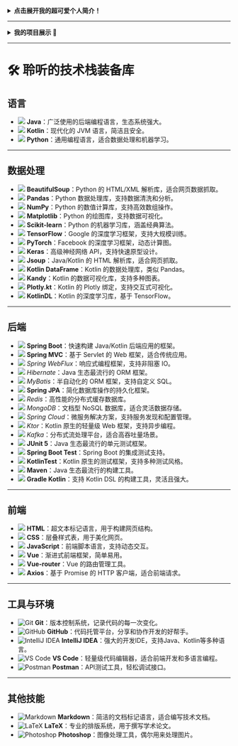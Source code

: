 <details>
  <summary><strong>点击展开我的超可爱个人简介！</strong></summary>
  
  <div style="text-align: center;">
    <img src="https://avatars.githubusercontent.com/u/131502697" alt="头像" style="border-radius: 50%; width: 150px; height: 150px; border: 5px solid #FFC0CB; margin-bottom: 20px;">
  </div>
  
  <p style="font-size: 18px; color: #6A0DAD; font-weight: bold; text-align: center;">
    🐾 Hi，我是聆听（lignting），一个热爱技术的小聆听！我用代码编织梦想，用键盘敲出未来。欢迎来到我的小天地，一起探索技术的奇妙世界吧！
  </p>
</details>

---

<details>
  <summary><strong>我的项目展示 🐾</strong></summary>

  <div style="display: flex; flex-wrap: wrap; justify-content: center; gap: 20px; margin-top: 20px;">
    <p>这里仅仅是占位瞎编的，实际上并没有这些项目喵</p>
    <div style="background-color: #F0F8FF; padding: 20px; border-radius: 10px; width: 300px; text-align: center;">
      <h3 style="color: #4863A0;">项目一：猫咪日记</h3>
      <p style="font-size: 14px; color: #333;">一个记录猫咪日常的Web应用，使用Spring Boot和Vue.js开发。</p>
    </div>
    <div style="background-color: #F0F8FF; padding: 20px; border-radius: 10px; width: 300px; text-align: center;">
      <h3 style="color: #4863A0;">项目二：数据可视化工具</h3>
      <p style="font-size: 14px; color: #333;">基于Python和Matplotlib的图表生成工具，帮助用户快速生成数据可视化图表。</p>
    </div>
    <div style="background-color: #F0F8FF; padding: 20px; border-radius: 10px; width: 300px; text-align: center;">
      <h3 style="color: #4863A0;">项目三：智能猫窝</h3>
      <p style="font-size: 14px; color: #333;">结合IoT技术的智能猫窝，使用Kotlin开发后端服务，支持远程监控和控制。</p>
    </div>
  </div>
</details>

---

# 🛠️ 聆听的技术栈装备库

## **语言**

- ![](https://img.shields.io/badge/Java-ED8B00?style=flat&logo=java&logoColor=white) **Java**：广泛使用的后端编程语言，生态系统强大。
- ![](https://img.shields.io/badge/Kotlin-7F52FF?style=flat&logo=kotlin&logoColor=white) **Kotlin**：现代化的 JVM 语言，简洁且安全。
- ![](https://img.shields.io/badge/Python-3776AB?style=flat&logo=python&logoColor=white) **Python**：通用编程语言，适合数据处理和机器学习。

---

## **数据处理**

- ![](https://img.shields.io/badge/BeautifulSoup-FF6F61?style=flat&logo=python&logoColor=white) **BeautifulSoup**：Python 的 HTML/XML 解析库，适合网页数据抓取。
- ![](https://img.shields.io/badge/Pandas-150458?style=flat&logo=pandas&logoColor=white) **Pandas**：Python 数据处理库，支持数据清洗和分析。
- ![](https://img.shields.io/badge/NumPy-013243?style=flat&logo=numpy&logoColor=white) **NumPy**：Python 的数值计算库，支持高效数组操作。
- ![](https://img.shields.io/badge/Matplotlib-11557C?style=flat&logo=matplotlib&logoColor=white) **Matplotlib**：Python 的绘图库，支持数据可视化。
- ![](https://img.shields.io/badge/Scikit_Learn-F7931E?style=flat&logo=scikitlearn&logoColor=white) **Scikit-learn**：Python 的机器学习库，涵盖经典算法。
- ![](https://img.shields.io/badge/TensorFlow-FF6F00?style=flat&logo=tensorflow&logoColor=white) **TensorFlow**：Google 的深度学习框架，支持大规模训练。
- ![](https://img.shields.io/badge/PyTorch-EE4C2C?style=flat&logo=pytorch&logoColor=white) **PyTorch**：Facebook 的深度学习框架，动态计算图。
- ![](https://img.shields.io/badge/Keras-D00000?style=flat&logo=keras&logoColor=white) **Keras**：高级神经网络 API，支持快速原型设计。
- ![](https://img.shields.io/badge/Jsoup-1E8CBE?style=flat&logo=java&logoColor=white) **Jsoup**：Java/Kotlin 的 HTML 解析库，适合网页抓取。
- ![](https://img.shields.io/badge/Kotlin_DataFrame-7F52FF?style=flat&logo=kotlin&logoColor=white) **Kotlin DataFrame**：Kotlin 的数据处理库，类似 Pandas。
- ![](https://img.shields.io/badge/Kandy-7F52FF?style=flat&logo=kotlin&logoColor=white) **Kandy**：Kotlin 的数据可视化库，支持多种图表。
- ![](https://img.shields.io/badge/Plotly.kt-3F4F75?style=flat&logo=plotly&logoColor=white) **Plotly.kt**：Kotlin 的 Plotly 绑定，支持交互式可视化。
- ![](https://img.shields.io/badge/KotlinDL-7F52FF?style=flat&logo=kotlin&logoColor=white) **KotlinDL**：Kotlin 的深度学习库，基于 TensorFlow。

---

## **后端**

- ![](https://img.shields.io/badge/Spring_Boot-6DB33F?style=flat&logo=springboot&logoColor=white) **Spring Boot**：快速构建 Java/Kotlin 后端应用的框架。
- ![](https://img.shields.io/badge/Spring_MVC-6DB33F?style=flat&logo=spring&logoColor=white) **Spring MVC**：基于 Servlet 的 Web 框架，适合传统应用。
- ![](https://img.shields.io/badge/Spring_WebFlux-6DB33F?style=flat&logo=spring&logoColor=white) *Spring WebFlux*：响应式编程框架，支持非阻塞 IO。
- ![](https://img.shields.io/badge/Hibernate-59666C?style=flat&logo=hibernate&logoColor=white) *Hibernate*：Java 生态最流行的 ORM 框架。
- ![](https://img.shields.io/badge/MyBatis-000000?style=flat&logo=mybatis&logoColor=white) *MyBatis*：半自动化的 ORM 框架，支持自定义 SQL。
- ![](https://img.shields.io/badge/Spring_JPA-6DB33F?style=flat&logo=spring&logoColor=white) **Spring JPA**：简化数据库操作的持久化框架。
- ![](https://img.shields.io/badge/Redis-DC382D?style=flat&logo=redis&logoColor=white) *Redis*：高性能的分布式缓存数据库。
- ![](https://img.shields.io/badge/MongoDB-47A248?style=flat&logo=mongodb&logoColor=white) *MongoDB*：文档型 NoSQL 数据库，适合灵活数据存储。
- ![](https://img.shields.io/badge/Spring_Cloud-6DB33F?style=flat&logo=spring&logoColor=white) *Spring Cloud*：微服务解决方案，支持服务发现和配置管理。
- ![](https://img.shields.io/badge/Ktor-7F52FF?style=flat&logo=kotlin&logoColor=white) *Ktor*：Kotlin 原生的轻量级 Web 框架，支持异步编程。
- ![](https://img.shields.io/badge/Kafka-231F20?style=flat&logo=apachekafka&logoColor=white) *Kafka*：分布式流处理平台，适合高吞吐量场景。
- ![](https://img.shields.io/badge/JUnit_5-25A162?style=flat&logo=junit5&logoColor=white) **JUnit 5**：Java 生态最流行的单元测试框架。
- ![](https://img.shields.io/badge/Spring_Boot_Test-6DB33F?style=flat&logo=spring&logoColor=white) **Spring Boot Test**：Spring Boot 的集成测试支持。
- ![](https://img.shields.io/badge/KotlinTest-7F52FF?style=flat&logo=kotlin&logoColor=white) **KotlinTest**：Kotlin 原生的测试框架，支持多种测试风格。
- ![](https://img.shields.io/badge/Maven-C71A36?style=flat&logo=apachemaven&logoColor=white) **Maven**：Java 生态最流行的构建工具。
- ![](https://img.shields.io/badge/Gradle_Kotlin-02303A?style=flat&logo=gradle&logoColor=white) **Gradle Kotlin**：支持 Kotlin DSL 的构建工具，灵活且强大。

---

## **前端**

- ![](https://img.shields.io/badge/HTML-E34F26?style=flat&logo=html5&logoColor=white) **HTML**：超文本标记语言，用于构建网页结构。
- ![](https://img.shields.io/badge/CSS-1572B6?style=flat&logo=css3&logoColor=white) **CSS**：层叠样式表，用于美化网页。
- ![](https://img.shields.io/badge/JavaScript-F7DF1E?style=flat&logo=javascript&logoColor=black) **JavaScript**：前端脚本语言，支持动态交互。
- ![](https://img.shields.io/badge/Vue.js-4FC08D?style=flat&logo=vuedotjs&logoColor=white) **Vue**：渐进式前端框架，简单易用。
- ![](https://img.shields.io/badge/Vue_Router-4FC08D?style=flat&logo=vuedotjs&logoColor=white) **Vue-router**：Vue 的路由管理工具。
- ![](https://img.shields.io/badge/Axios-5A29E4?style=flat&logo=axios&logoColor=white) **Axios**：基于 Promise 的 HTTP 客户端，适合前端请求。

---

## **工具与环境**

- ![Git](https://img.shields.io/badge/Git-F05032?style=flat&logo=git&logoColor=white) **Git**：版本控制系统，记录代码的每一次变化。
- ![GitHub](https://img.shields.io/badge/GitHub-181717?style=flat&logo=github&logoColor=white) **GitHub**：代码托管平台，分享和协作开发的好帮手。
- ![IntelliJ IDEA](https://img.shields.io/badge/IntelliJ_IDEA-000000?style=flat&logo=intellijidea&logoColor=white) **IntelliJ IDEA**：强大的开发IDE，支持Java、Kotlin等多种语言。
- ![VS Code](https://img.shields.io/badge/VS_Code-007ACC?style=flat&logo=visualstudiocode&logoColor=white) **VS Code**：轻量级代码编辑器，适合前端开发和多语言编程。
- ![Postman](https://img.shields.io/badge/Postman-FF6C37?style=flat&logo=postman&logoColor=white) **Postman**：API测试工具，轻松调试接口。

---

## **其他技能**

- ![Markdown](https://img.shields.io/badge/Markdown-000000?style=flat&logo=markdown&logoColor=white) **Markdown**：简洁的文档标记语言，适合编写技术文档。
- ![LaTeX](https://img.shields.io/badge/LaTeX-008080?style=flat&logo=latex&logoColor=white) **LaTeX**：专业的排版系统，用于撰写学术论文。
- ![Photoshop](https://img.shields.io/badge/Photoshop-31A8FF?style=flat&logo=adobephotoshop&logoColor=white) **Photoshop**：图像处理工具，偶尔用来处理图片。